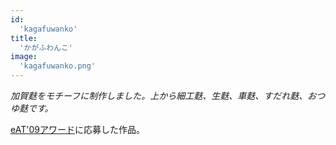 ```yaml
---
id:
  'kagafuwanko'
title:
  'かがふわんこ'
image:
  'kagafuwanko.png'
---
```


_加賀麩をモチーフに制作しました。上から細工麩、生麩、車麩、すだれ麩、おつゆ麩です。_

[eAT'09アワード](http://eatx.bp-musashi.jp/09award.html)に応募した作品。
